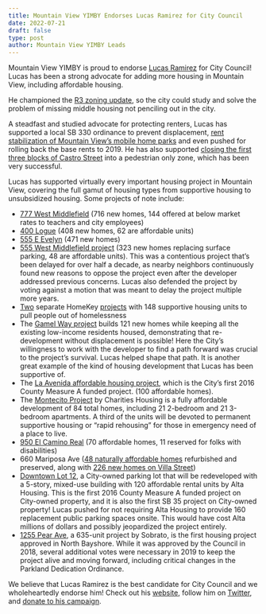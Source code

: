```yaml
---
title: Mountain View YIMBY Endorses Lucas Ramirez for City Council
date: 2022-07-21
draft: false
type: post
author: Mountain View YIMBY Leads
---
```


Mountain View YIMBY is proud to endorse [Lucas Ramirez](https://www.ramirezforcouncil.com/) for City Council! Lucas has been a strong advocate for adding more housing in Mountain View, including affordable housing.

He championed the [R3 zoning update](https://www.mv-voice.com/news/2021/04/15/massive-zoning-overhaul-in-mountain-view-would-increase-density-potentially-adding-9000-new-homes), so the city could study and solve the problem of missing middle housing not penciling out in the city.

A steadfast and studied advocate for protecting renters, Lucas has supported a local SB 330 ordinance to prevent displacement, [rent stabilization of Mountain View’s mobile home parks](https://www.mv-voice.com/news/2021/09/15/mountain-view-passes-rent-control-for-mobile-homes-capping-rents-across-citys-six-mobile-home-parks) and even pushed for rolling back the base rents to 2019. He has also supported [closing the first three blocks of Castro Street](https://www.mv-voice.com/news/2020/06/08/mountain-view-council-expected-to-close-castro-street-this-summer-to-make-room-for-outdoor-dining) into a pedestrian only zone, which has been very successful.

Lucas has supported virtually every important housing project in Mountain View, covering the full gamut of housing types from supportive housing to unsubsidized housing. Some projects of note include:



* [777 West Middlefield](https://www.mv-voice.com/news/2019/05/23/giant-apartment-project-gets-mountain-view-city-councils-blessing) (716 new homes, 144 offered at below market rates to teachers and city employees)
* [400 Logue](https://www.mv-voice.com/news/2021/06/23/mountain-view-city-council-approves-dense-408-unit-apartment-complex-in-east-whisman) (408 new homes, 62 are affordable units)
* [555 E Evelyn](https://mountainview.legistar.com/LegislationDetail.aspx?ID=3930431&GUID=DD357AEF-DD57-4C9E-A32E-D4B0E468ACED) (471 new homes)
* [555 West Middlefield project](https://mv-voice.com/news/2022/02/10/mountain-view-city-council-tells-developer-to-save-trees-reduce-parking) (323 new homes replacing surface parking, 48 are affordable units). This was a contentious project that’s been delayed for over half a decade, as  nearby neighbors continuously found new reasons to oppose the project even after the developer addressed previous concerns. Lucas also defended the project by voting against a motion that was meant to delay the project multiple more years.
* [Two](https://www.mv-voice.com/news/2021/11/03/santa-clara-county-supervisors-approve-23m-purchase-of-crestview-hotel) separate HomeKey [projects](https://www.mv-voice.com/news/2021/05/06/in-less-than-a-year-mountain-view-builds-and-opens-new-100-unit-homeless-housing-complex) with 148 supportive housing units to pull people out of homelessness
* The [Gamel Way project](https://www.mv-voice.com/news/2021/09/29/mountain-views-latest-redevelopment-project-wins-praise-for-keeping-low-income-tenants-housed) builds 121 new homes while keeping all the existing low-income residents housed, demonstrating that re-development without displacement is possible! Here the City’s willingness to work with the developer to find a path forward was crucial to the project’s survival. Lucas helped shape that path. It is another great example of the kind of housing development that Lucas has been supportive of.
* The [La Avenida affordable housing project](https://mv-voice.com/news/2020/12/14/mountain-view-pours-15m-into-north-bayshores-first-affordable-housing-project), which is the City’s first 2016 County Measure A funded project. (100 affordable homes).
* The [Montecito Project](https://mv-voice.com/news/2021/06/28/mountain-view-city-council-earmarks-16m-for-costly-new-84-unit-affordable-housing-project) by Charities Housing is a fully affordable development of 84 total homes, including 21 2-bedroom and 21 3-bedroom apartments. A third of the units will be devoted to permanent supportive housing or “rapid rehousing” for those in emergency need of a place to live.
* [950 El Camino Real](https://www.mv-voice.com/news/2021/11/19/new-affordable-housing-development-opens-its-doors-in-mountain-view) (70 affordable homes, 11 reserved for folks with disabilities)
* 660 Mariposa Ave ([48 naturally affordable homes](https://www.mv-voice.com/news/2022/06/27/mariposa-club-apartments-accepting-waitlist-applications-for-affordable-units) refurbished and preserved, along with [226 new homes on Villa Street](https://www.mv-voice.com/news/2019/06/07/struggling-tenants-find-unlikely-savior-luxury-housing))
* [Downtown Lot 12](https://mv-voice.com/news/2022/02/19/county-to-provide-975-million-loan-for-affordable-housing-project-in-downtown-mountain-view), a City-owned parking lot that will be redeveloped with a 5-story, mixed-use building with 120 affordable rental units by Alta Housing. This is the first 2016 County Measure A funded project on City-owned property, and it is also the first SB 35 project on City-owned property! Lucas pushed for not requiring Alta Housing to provide 160 replacement public parking spaces onsite. This would have cost Alta millions of dollars and possibly jeopardized the project entirely.
* [1255 Pear Ave](https://www.mv-voice.com/news/2018/10/26/landmark-north-bayshore-housing-project-wins-approval), a 635-unit project by Sobrato, is the first housing project approved in North Bayshore. While it was approved by the Council in 2018, several additional votes were necessary in 2019 to keep the project alive and moving forward, including critical changes in the Parkland Dedication Ordinance.

We believe that Lucas Ramirez is the best candidate for City Council and we wholeheartedly endorse him! Check out his [website](https://www.ramirezforcouncil.com/), follow him on [Twitter](https://twitter.com/LucasRamirezMV), and [donate to his campaign](https://www.ramirezforcouncil.com/donate.html).